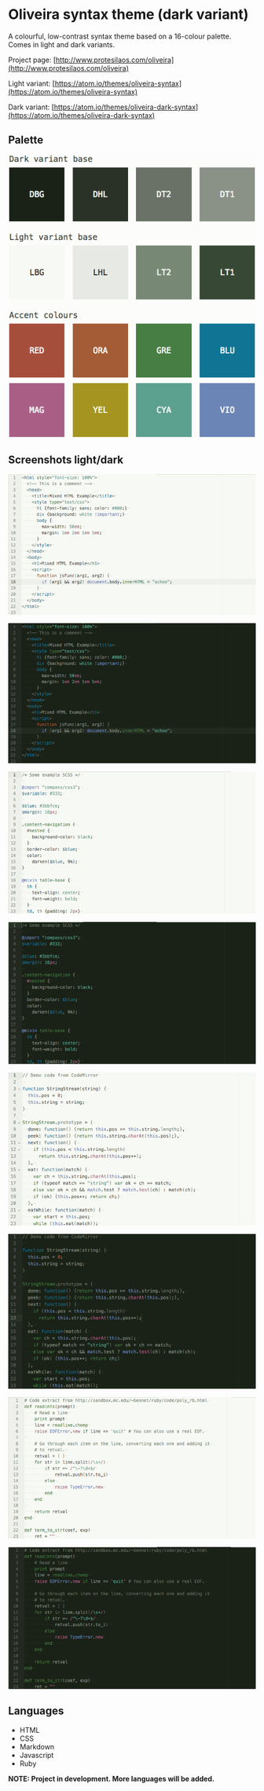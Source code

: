 # Oliveira syntax theme (dark variant)

A colourful, low-contrast syntax theme based on a 16-colour palette. Comes in light and dark variants.

Project page: [http://www.protesilaos.com/oliveira](http://www.protesilaos.com/oliveira)

Light variant: [https://atom.io/themes/oliveira-syntax](https://atom.io/themes/oliveira-syntax)

Dark variant: [https://atom.io/themes/oliveira-dark-syntax](https://atom.io/themes/oliveira-dark-syntax)

## Palette

![oliveira colour scheme](https://raw.githubusercontent.com/protesilaos/oliveira/master/img/oliveira_colours.png)

## Screenshots light/dark

![oliveira light html](https://raw.githubusercontent.com/protesilaos/oliveira/master/img/lighthtml.png)

![oliveira dark html](https://raw.githubusercontent.com/protesilaos/oliveira/master/img/darkhtml.png)

![oliveira light css](https://raw.githubusercontent.com/protesilaos/oliveira/master/img/lightcss.png)

![oliveira dark css](https://raw.githubusercontent.com/protesilaos/oliveira/master/img/darkcss.png)

![oliveira light js](https://raw.githubusercontent.com/protesilaos/oliveira/master/img/lightjs.png)

![oliveira dark js](https://raw.githubusercontent.com/protesilaos/oliveira/master/img/darkjs.png)

![oliveira light rb](https://raw.githubusercontent.com/protesilaos/oliveira/master/img/lightrb.png)

![oliveira dark rb](https://raw.githubusercontent.com/protesilaos/oliveira/master/img/darkrb.png)

## Languages

- HTML
- CSS
- Markdown
- Javascript
- Ruby

**NOTE: Project in development. More languages will be added.**
